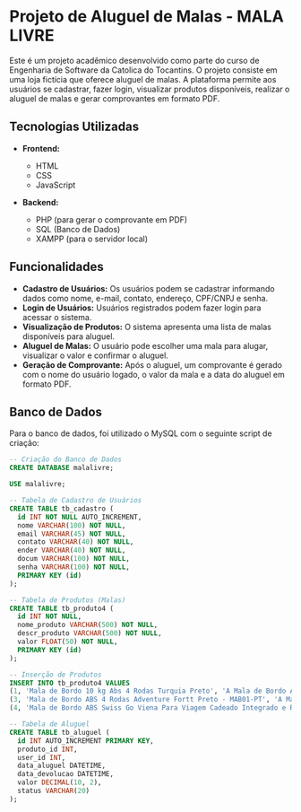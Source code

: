 # Projeto de Aluguel de Malas - MALA LIVRE

Este é um projeto acadêmico desenvolvido como parte do curso de Engenharia de Software da Catolica do Tocantins. O projeto consiste em uma loja fictícia que oferece aluguel de malas. A plataforma permite aos usuários se cadastrar, fazer login, visualizar produtos disponíveis, realizar o aluguel de malas e gerar comprovantes em formato PDF.

## Tecnologias Utilizadas

- **Frontend:**
  - HTML
  - CSS
  - JavaScript
  
- **Backend:**
  - PHP (para gerar o comprovante em PDF)
  - SQL (Banco de Dados)
  - XAMPP (para o servidor local)

## Funcionalidades

- **Cadastro de Usuários:** Os usuários podem se cadastrar informando dados como nome, e-mail, contato, endereço, CPF/CNPJ e senha.
- **Login de Usuários:** Usuários registrados podem fazer login para acessar o sistema.
- **Visualização de Produtos:** O sistema apresenta uma lista de malas disponíveis para aluguel.
- **Aluguel de Malas:** O usuário pode escolher uma mala para alugar, visualizar o valor e confirmar o aluguel.
- **Geração de Comprovante:** Após o aluguel, um comprovante é gerado com o nome do usuário logado, o valor da mala e a data do aluguel em formato PDF.

## Banco de Dados

Para o banco de dados, foi utilizado o MySQL com o seguinte script de criação:

```sql
-- Criação do Banco de Dados
CREATE DATABASE malalivre;

USE malalivre;

-- Tabela de Cadastro de Usuários
CREATE TABLE tb_cadastro (
  id INT NOT NULL AUTO_INCREMENT,
  nome VARCHAR(100) NOT NULL,
  email VARCHAR(45) NOT NULL,
  contato VARCHAR(40) NOT NULL,
  ender VARCHAR(40) NOT NULL,
  docum VARCHAR(100) NOT NULL,
  senha VARCHAR(100) NOT NULL,
  PRIMARY KEY (id)
);

-- Tabela de Produtos (Malas)
CREATE TABLE tb_produto4 (
  id INT NOT NULL,
  nome_produto VARCHAR(500) NOT NULL,
  descr_produto VARCHAR(500) NOT NULL,
  valor FLOAT(50) NOT NULL,
  PRIMARY KEY (id)
);

-- Inserção de Produtos
INSERT INTO tb_produto4 VALUES
(1, 'Mala de Bordo 10 kg Abs 4 Rodas Turquia Preto', 'A Mala de Bordo ABS 4 Rodas Bagaggio Turquia 20" Preta com seu tamanho de bordo...', 100),
(3, 'Mala de Bordo ABS 4 Rodas Adventure Fortt Preto - MAB01-PT', 'A Mala de Bordo Adventure Fortt, foi desenvolvida com o que há de mais moderno...', 150),
(4, 'Mala de Bordo ABS Swiss Go Viena Para Viagem Cadeado Integrado e Rodas 360º Cinza', 'A mala é prática, leve e resistente...', 200);

-- Tabela de Aluguel
CREATE TABLE tb_aluguel (
  id INT AUTO_INCREMENT PRIMARY KEY,
  produto_id INT,
  user_id INT,
  data_aluguel DATETIME,
  data_devolucao DATETIME,
  valor DECIMAL(10, 2),
  status VARCHAR(20)
);



